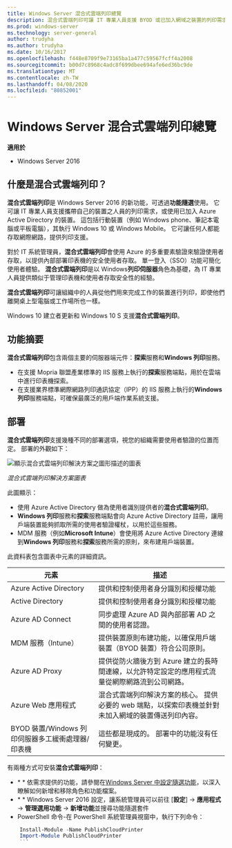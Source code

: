 ```yaml
---
title: Windows Server 混合式雲端列印總覽
description: 混合式雲端列印可讓 IT 專業人員支援 BYOD 或已加入網域之裝置的列印需求。
ms.prod: windows-server
ms.technology: server-general
author: trudyha
ms.author: trudyha
ms.date: 10/16/2017
ms.openlocfilehash: f448e8709f9e73165ba1a477c59567fcff4a2008
ms.sourcegitcommit: b00d7c8968c4adc8f699dbee694afe6ed36bc9de
ms.translationtype: MT
ms.contentlocale: zh-TW
ms.lasthandoff: 04/08/2020
ms.locfileid: "80852001"
---
```

# <a name="windows-server-hybrid-cloud-print-overview"></a>Windows Server 混合式雲端列印總覽

**適用於**
-   Windows Server 2016

## <a name="what-is-hybrid-cloud-print"></a>什麼是混合式雲端列印？
**混合式雲端列印**是 Windows Server 2016 的新功能，可透過**功能隨選**使用。 它可讓 IT 專業人員支援攜帶自己的裝置之人員的列印需求，或使用已加入 Azure Active Directory 的裝置。 這包括行動裝置（例如 Windows phone、筆記本電腦或平板電腦），其執行 Windows 10 或 Windows Mobile。 它可讓任何人都能存取網際網路，提供列印支援。

對於 IT 系統管理員，**混合式雲端列印**會使用 Azure 的多重要素驗證來驗證使用者存取，以提供內部部署印表機的安全使用者存取。 單一登入（SSO）功能可簡化使用者體驗。 **混合式雲端列印**是以 Windows**列印伺服器**角色為基礎，為 IT 專業人員提供類似于管理印表機和使用者存取安全性的經驗。

**混合式雲端列印**可讓組織中的人員從他們用來完成工作的裝置進行列印，即使他們離開桌上型電腦或工作場所也一樣。

Windows 10 建立者更新和 Windows 10 S 支援**混合式雲端列印**。
 
## <a name="feature-summary"></a>功能摘要
**混合式雲端列印**包含兩個主要的伺服器端元件：**探索**服務和**Windows 列印**服務。
- 在支援 Mopria 聯盟產業標準的 IIS 服務上執行的**探索**服務端點，用於在雲端中進行印表機探索。
- 在支援業界標準網際網路列印通訊協定（IPP）的 IIS 服務上執行的**Windows 列印**服務端點，可確保最廣泛的用戶端作業系統支援。

## <a name="deployment"></a>部署
**混合式雲端列印**支援幾種不同的部署選項，視您的組織需要使用者驗證的位置而定。 部署的外觀如下：

![顯示混合式雲端列印解決方案之圖形描述的圖表](../media/hybrid-cloud-print/wshcp-deployment-options.png)

*混合式雲端列印解決方案圖表*

此圖顯示：
- 使用 Azure Active Directory 做為使用者識別提供者的**混合式雲端列印**。 
- **Windows 列印**服務和**探索**服務端點會向 Azure Active Directory 註冊，讓用戶端裝置能夠抓取所需的使用者驗證權杖，以用於這些服務。 
- MDM 服務（例如**Microsoft Intune**）會使用將 Azure Active Directory 連線到**Windows 列印**服務和**探索**服務所需的原則，來布建用戶端裝置。

此資料表包含圖表中元素的詳細資訊。  

| 元素 | 描述 |
| ------- | ----------- |
| Azure Active Directory  | 提供和控制使用者身分識別和授權功能 |
| Active Directory        | 提供和控制使用者身分識別和授權功能 |
| Azure AD Connect  | 同步處理 Azure AD 與內部部署 AD 之間的使用者認證。 |
| MDM 服務（Intune） | 提供裝置原則布建功能，以確保用戶端裝置（BYOD 裝置）符合公司原則。 |
| Azure AD Proxy | 提供從防火牆後方到 Azure 建立的長時間連線，以允許特定設定的應用程式流量從網際網路流到公司網路。 |
| Azure Web 應用程式 | 混合式雲端列印解決方案的核心。 提供必要的 web 端點，以探索印表機並針對未加入網域的裝置傳送列印內容。 |
| BYOD 裝置/Windows 列印伺服器多工緩衝處理器/印表機 | 這些都是現成的。 部署中的功能沒有任何變更。 |

有兩種方式可安裝**混合式雲端列印**：
- \* * 依需求提供的功能，請參閱在[Windows Server 中設定隨選功能](https://docs.microsoft.com/windows-server/administration/server-manager/configure-features-on-demand-in-windows-server)，以深入瞭解如何新增和移除角色和功能檔案。 
- \* * Windows Server 2016 設定，讓系統管理員可以前往 [**設定**] -> **應用程式** -> **管理選用功能** -> **新增功能**並搜尋功能隨選套件 
- PowerShell 命令-在 PowerShell 系統管理員視窗中，執行下列命令：

```PowerShell
    Install-Module -Name PublishCloudPrinter
    Import-Module PublishCloudPrinter
    ```
